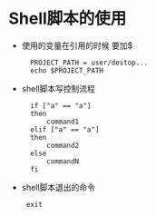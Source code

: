 # Shell脚本的使用

* 使用的变量在引用的时候 要加$

		
		PROJECT_PATH = user/destop... 
		echo $PROJECT_PATH
		

* shell脚本写控制流程

		if ["a" == "a"]
		then
		    command1
		elif ["a" == "a"] 
		then 
		    command2
		else
		    commandN
		fi
		
*  shell脚本退出的命令

		exit
